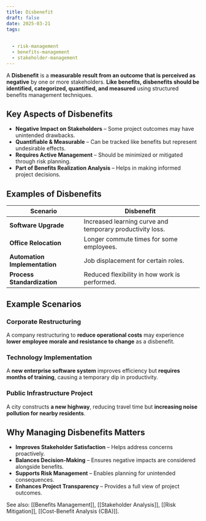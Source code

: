 ```yaml
---
title: Disbenefit
draft: false
date: 2025-03-21
tags:
  
  
  - risk-management
  - benefits-management
  - stakeholder-management
---
```


A **Disbenefit** is a **measurable result from an outcome that is perceived as negative** by one or more stakeholders. **Like benefits, disbenefits should be identified, categorized, quantified, and measured** using structured benefits management techniques.

## **Key Aspects of Disbenefits**
- **Negative Impact on Stakeholders** – Some project outcomes may have unintended drawbacks.
- **Quantifiable & Measurable** – Can be tracked like benefits but represent undesirable effects.
- **Requires Active Management** – Should be minimized or mitigated through risk planning.
- **Part of Benefits Realization Analysis** – Helps in making informed project decisions.

## **Examples of Disbenefits**
| **Scenario** | **Disbenefit** |
|-------------|------------------------------------------------|
| **Software Upgrade** | Increased learning curve and temporary productivity loss. |
| **Office Relocation** | Longer commute times for some employees. |
| **Automation Implementation** | Job displacement for certain roles. |
| **Process Standardization** | Reduced flexibility in how work is performed. |

## **Example Scenarios**

### **Corporate Restructuring**
A company restructuring to **reduce operational costs** may experience **lower employee morale and resistance to change** as a disbenefit.

### **Technology Implementation**
A **new enterprise software system** improves efficiency but **requires months of training**, causing a temporary dip in productivity.

### **Public Infrastructure Project**
A city constructs **a new highway**, reducing travel time but **increasing noise pollution for nearby residents**.

## **Why Managing Disbenefits Matters**
- **Improves Stakeholder Satisfaction** – Helps address concerns proactively.
- **Balances Decision-Making** – Ensures negative impacts are considered alongside benefits.
- **Supports Risk Management** – Enables planning for unintended consequences.
- **Enhances Project Transparency** – Provides a full view of project outcomes.

See also: [[Benefits Management]], [[Stakeholder Analysis]], [[Risk Mitigation]], [[Cost-Benefit Analysis (CBA)]].
